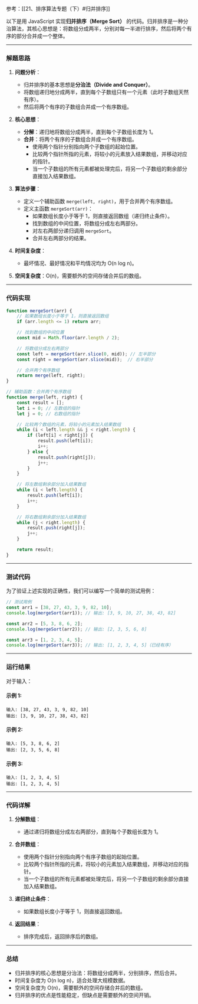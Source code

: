 参考：[[21、排序算法专题（下）#归并排序]]

以下是用 JavaScript 实现**归并排序（Merge Sort）** 的代码。归并排序是一种分治算法，其核心思想是：将数组分成两半，分别对每一半进行排序，然后将两个有序的部分合并成一个整体。

---

### **解题思路**

1. **问题分析**：
   - 归并排序的基本思想是**分治法（Divide and Conquer）**。
   - 将数组递归地分成两半，直到每个子数组只有一个元素（此时子数组天然有序）。
   - 然后将两个有序的子数组合并成一个有序数组。

2. **核心思想**：
   - **分解**：递归地将数组分成两半，直到每个子数组长度为 1。
   - **合并**：将两个有序的子数组合并成一个有序数组。
     - 使用两个指针分别指向两个子数组的起始位置。
     - 比较两个指针所指的元素，将较小的元素放入结果数组，并移动对应的指针。
     - 当一个子数组的所有元素都被处理完后，将另一个子数组的剩余部分直接加入结果数组。

3. **算法步骤**：
   - 定义一个辅助函数 `merge(left, right)`，用于合并两个有序数组。
   - 定义主函数 `mergeSort(arr)`：
     - 如果数组长度小于等于 1，则直接返回数组（递归终止条件）。
     - 找到数组的中间位置，将数组分成左右两部分。
     - 对左右两部分递归调用 `mergeSort`。
     - 合并左右两部分的结果。

4. **时间复杂度**：
   - 最坏情况、最好情况和平均情况均为 O(n log n)。
5. **空间复杂度**：O(n)，需要额外的空间存储合并后的数组。

---

### **代码实现**

```javascript
function mergeSort(arr) {
    // 如果数组长度小于等于 1，则直接返回数组
    if (arr.length <= 1) return arr;

    // 找到数组的中间位置
    const mid = Math.floor(arr.length / 2);

    // 将数组分成左右两部分
    const left = mergeSort(arr.slice(0, mid)); // 左半部分
    const right = mergeSort(arr.slice(mid));  // 右半部分

    // 合并两个有序数组
    return merge(left, right);
}

// 辅助函数：合并两个有序数组
function merge(left, right) {
    const result = [];
    let i = 0; // 左数组的指针
    let j = 0; // 右数组的指针

    // 比较两个数组的元素，将较小的元素加入结果数组
    while (i < left.length && j < right.length) {
        if (left[i] < right[j]) {
            result.push(left[i]);
            i++;
        } else {
            result.push(right[j]);
            j++;
        }
    }

    // 将左数组剩余部分加入结果数组
    while (i < left.length) {
        result.push(left[i]);
        i++;
    }

    // 将右数组剩余部分加入结果数组
    while (j < right.length) {
        result.push(right[j]);
        j++;
    }

    return result;
}
```

---

### **测试代码**

为了验证上述实现的正确性，我们可以编写一个简单的测试用例：

```javascript
// 测试用例
const arr1 = [38, 27, 43, 3, 9, 82, 10];
console.log(mergeSort(arr1)); // 输出: [3, 9, 10, 27, 38, 43, 82]

const arr2 = [5, 3, 8, 6, 2];
console.log(mergeSort(arr2)); // 输出: [2, 3, 5, 6, 8]

const arr3 = [1, 2, 3, 4, 5];
console.log(mergeSort(arr3)); // 输出: [1, 2, 3, 4, 5]（已经有序）
```

---

### **运行结果**

对于输入：
#### 示例 1:
```plaintext
输入: [38, 27, 43, 3, 9, 82, 10]
输出: [3, 9, 10, 27, 38, 43, 82]
```

#### 示例 2:
```plaintext
输入: [5, 3, 8, 6, 2]
输出: [2, 3, 5, 6, 8]
```

#### 示例 3:
```plaintext
输入: [1, 2, 3, 4, 5]
输出: [1, 2, 3, 4, 5]
```

---

### **代码详解**

1. **分解数组**：
   - 通过递归将数组分成左右两部分，直到每个子数组长度为 1。

2. **合并数组**：
   - 使用两个指针分别指向两个有序子数组的起始位置。
   - 比较两个指针所指的元素，将较小的元素加入结果数组，并移动对应的指针。
   - 当一个子数组的所有元素都被处理完后，将另一个子数组的剩余部分直接加入结果数组。

3. **递归终止条件**：
   - 如果数组长度小于等于 1，则直接返回数组。

4. **返回结果**：
   - 排序完成后，返回排序后的数组。

---

### **总结**

- 归并排序的核心思想是分治法：将数组分成两半，分别排序，然后合并。
- 时间复杂度为 O(n log n)，适合处理大规模数据。
- 空间复杂度为 O(n)，需要额外的空间存储合并后的数组。
- 归并排序的优点是性能稳定，但缺点是需要额外的空间开销。